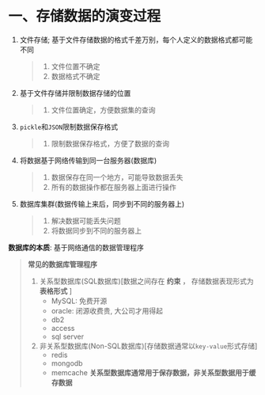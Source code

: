 # 一、存储数据的演变过程
1. 文件存储; 基于文件存储数据的格式千差万别，每个人定义的数据格式都可能不同
    > 1. 文件位置不确定
    > 2. 数据格式不确定
2. 基于文件存储并限制数据存储的位置
    > 1. 文件位置确定，方便数据集的查询
3. `pickle`和`JSON`限制数据保存格式
    > 1. 限制数据保存格式，方便了数据的查询
4. 将数据基于网络传输到同一台服务器(数据库)
    > 1. 数据保存在同一个地方，可能导致数据丢失
    > 2. 所有的数据操作都在服务器上面进行操作
5. 数据库集群(数据传输上来后，同步到不同的服务器上)
    > 1. 解决数据可能丢失问题
    > 2. 将数据同步到不同的服务器上

**数据库的本质**: 基于网络通信的数据管理程序
>  **常见的数据库管理程序** 
> 1. 关系型数据库(SQL数据库)[数据之间存在 **约束** ， 存储数据表现形式为 **表格形式** ]
>     * MySQL: 免费开源
>     * oracle: 闭源收费贵, 大公司才用得起
>     * db2
>     * access
>     * sql server
> 2. 非关系型数据库(Non-SQL数据库)[存储数据通常以`key-value`形式存储]
>     * redis
>     * mongodb
>     * memcache
> **关系型数据库通常用于保存数据，非关系型数据用于缓存数据**